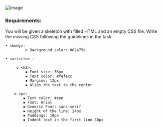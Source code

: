 ![image](https://github.com/nsinorov/SoftUniMainPath/assets/45227327/03bcca1e-9c15-4688-9575-c01df5ec78bd)

### Requirements:

You will be given a skeleton with filled HTML and an empty CSS file. Write the missing CSS following the guidelines in the task.

    • <body>:
             o Background color: #02475e
             
    • <article> :
    
         o <h2>:
             ▪ Font size: 36px
             ▪ Text color: #fefecc
             ▪ Margins: 12px
             ▪ Align the text to the center
             
        o <p>:
            ▪ Text color: #eee
            ▪ Font: Arial
            ▪ Generic Font: sans-serif
            ▪ Height of the line: 24px
            ▪ Paddings: 10px
            ▪ Indent text in the first line 30px
